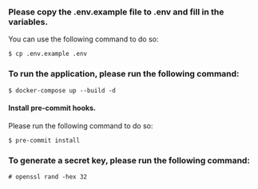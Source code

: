 ### Please copy the .env.example file to .env and fill in the variables.
You can use the following command to do so:
```
$ cp .env.example .env
```
### To run the application, please run the following command:
```
$ docker-compose up --build -d
```
#### Install pre-commit hooks.
Please run the following command to do so:
```
$ pre-commit install
```
### To generate a secret key, please run the following command:
```
# openssl rand -hex 32
```
